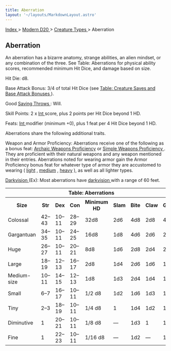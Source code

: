 ```yaml
---
title: Aberration
layout: '~/layouts/MarkdownLayout.astro'
---
```


[ Index ](/) > [ Modern D20 ](/modern.d20.srd) > [ Creature Types ](/modern.d20.srd/creature.types) > Aberration

##  Aberration

An aberration has a bizarre anatomy, strange abilities, an alien mindset, or
any combination of the three. See Table: Aberrations for physical ability
scores, recommended minimum Hit Dice, and damage based on size.

Hit Die: d8.

Base Attack Bonus: 3/4 of total Hit Dice (see [ Table: Creature Saves and Base Attack Bonuses ](/modern.d20.srd/creature.types/index) ).

Good [ Saving Throws ](/modern.d20.srd/basics/saving.throws) : Will.

Skill Points: 2 x [ Int ](/modern.d20.srd/basics/ability.scores) score, plus 2
points per Hit Dice beyond 1 HD.

Feats: [ Int ](/modern.d20.srd/basics/ability.scores) modifier (minimum +0),
plus 1 feat per 4 Hit Dice beyond 1 HD.

Aberrations share the following additional traits.

Weapon and Armor Proficiency: Aberrations receive one of the following as a
bonus feat: [ Archaic Weapons Proficiency](/modern.d20.srd/feats/archaic.weapons.proficiency) or [ Simple Weapons Proficiency ](/modern.d20.srd/feats/simple.weapons.proficiency) . They are
proficient with their natural weapons and any weapon mentioned in their
entries. Aberrations noted for wearing armor gain the Armor Proficiency bonus
feat for whatever type of armor they are accustomed to wearing ( [ light](/modern.d20.srd/feats/armor.proficiency.light) , [ medium](/modern.d20.srd/feats/armor.proficiency.medium) , [ heavy](/modern.d20.srd/feats/armor.proficiency.heavy) ), as well as all lighter
types.

[ Darkvision ](/modern.d20.srd/special.abilities/darkvision) (Ex): Most
aberrations have [ darkvision ](/modern.d20.srd/special.abilities/darkvision)
with a range of 60 feet.


<table> <tr> <th colspan="9"> Table: Aberrations </th> </tr> <tr> <th> Size </th> <th> Str </th> <th> Dex </th> <th> Con </th> <th> Minimum HD </th> <th> Slam </th> <th> Bite </th> <th> Claw </th> <th> Gore </th> </tr> <tr> <td> Colossal </td> <td> 42–43 </td> <td> 10–11 </td> <td> 28–29 </td> <td> 32d8 </td> <td> 2d6 </td> <td> 4d8 </td> <td> 2d8 </td> <td> 4d6 </td> </tr> <tr class="shaded"> <td> Gargantuan </td> <td> 34–35 </td> <td> 10–11 </td> <td> 24–25 </td> <td> 16d8 </td> <td> 1d8 </td> <td> 4d6 </td> <td> 2d6 </td> <td> 2d8 </td> </tr> <tr> <td> Huge </td> <td> 26–27 </td> <td> 10–11 </td> <td> 20–21 </td> <td> 8d8 </td> <td> 1d6 </td> <td> 2d8 </td> <td> 2d4 </td> <td> 2d6 </td> </tr> <tr class="shaded"> <td> Large </td> <td> 18–19 </td> <td> 12–13 </td> <td> 16–17 </td> <td> 2d8 </td> <td> 1d4 </td> <td> 2d6 </td> <td> 1d6 </td> <td> 1d8 </td> </tr> <tr> <td> Medium-size </td> <td> 10–11 </td> <td> 14–15 </td> <td> 12–13 </td> <td> 1d8 </td> <td> 1d3 </td> <td> 2d4 </td> <td> 1d4 </td> <td> 1d6 </td> </tr> <tr class="shaded"> <td> Small </td> <td> 6–7 </td> <td> 16–17 </td> <td> 10–11 </td> <td> 1/2 d8 </td> <td> 1d2 </td> <td> 1d6 </td> <td> 1d3 </td> <td> 1d4 </td> </tr> <tr> <td> Tiny </td> <td> 2–3 </td> <td> 18–19 </td> <td> 10–11 </td> <td> 1/4 d8 </td> <td> 1 </td> <td> 1d4 </td> <td> 1d2 </td> <td> 1d3 </td> </tr> <tr class="shaded"> <td> Diminutive </td> <td> 1 </td> <td> 20–21 </td> <td> 10–11 </td> <td> 1/8 d8 </td> <td> — </td> <td> 1d3 </td> <td> 1 </td> <td> 1d2 </td> </tr> <tr> <td> Fine </td> <td> 1 </td> <td> 22–23 </td> <td> 10–11 </td> <td> 1/16 d8 </td> <td> — </td> <td> 1d2 </td> <td> — </td> <td> 1 </td> </tr> </table>


